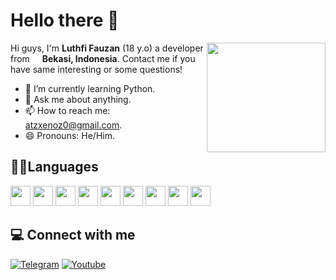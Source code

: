 # Hello there 👋

<img align="right" src="https://media.giphy.com/media/f6hnhHkks8bk4jwjh3/giphy.gif" width="190" height="175" />

Hi guys, I'm **Luthfi Fauzan** (18 y.o) a developer from <img src="https://cdn.discordapp.com/attachments/773831752271527946/912953010408271902/323372.png" width="12" /> **Bekasi, Indonesia**. Contact me if you have same interesting or some questions!
- 🌱 I’m currently learning Python.
- 💬 Ask me about anything.
- 📫 How to reach me: [atzxenoz0@gmail.com](mailto:atzxenoz0@gmail.com).
- 😄 Pronouns: He/Him.

## 🧑‍💻Languages
<div align="left">
 <img src="https://cdn.jsdelivr.net/gh/devicons/devicon@develop/icons/c/c-original.svg" width="32" />
 <img src="https://cdn.jsdelivr.net/gh/devicons/devicon@develop/icons/cplusplus/cplusplus-original.svg" width="32" />
 <img src="https://cdn.jsdelivr.net/gh/devicons/devicon@develop/icons/csharp/csharp-original.svg" width="32" />
 <img src="https://cdn.jsdelivr.net/gh/devicons/devicon@develop/icons/php/php-original.svg" width="32" />
 <img src="https://cdn.jsdelivr.net/gh/devicons/devicon@develop/icons/java/java-original.svg" width="32" />
 <img src="https://cdn.jsdelivr.net/gh/devicons/devicon@develop/icons/kotlin/kotlin-original.svg" width="32" />
 <img src="https://cdn.jsdelivr.net/gh/devicons/devicon@develop/icons/javascript/javascript-original.svg" width="32" />
 <img src="https://cdn.jsdelivr.net/gh/devicons/devicon@develop/icons/typescript/typescript-original.svg" width="32" />
 <img src="https://cdn.jsdelivr.net/gh/devicons/devicon@develop/icons/rust/rust-original.svg" width="32" />
</div>

## 💻 Connect with me
[![Telegram](https://img.shields.io/badge/-Telegram-0088cc?style=flat-square&logo=telegram&logoColor=white)](https://t.me/6xatz)
[![Youtube](https://img.shields.io/badge/-Youtube-c4302b?style=flat-square&logo=youtube&logoColor=white)](https://youtube.com/6xatz)
